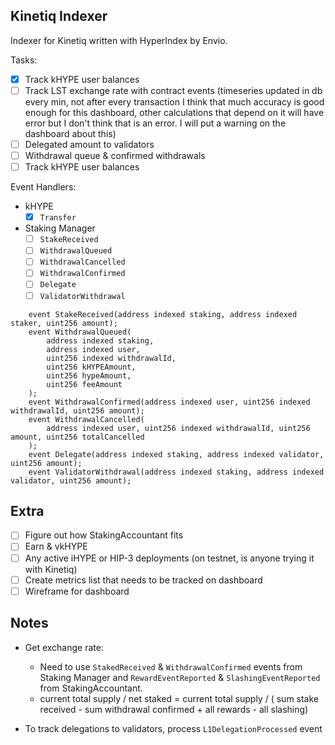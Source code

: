 ## Kinetiq Indexer

Indexer for Kinetiq written with HyperIndex by Envio.

Tasks:

-   [x] Track kHYPE user balances
-   [ ] Track LST exchange rate with contract events (timeseries updated in db every min, not after every transaction I think that much accuracy is good enough for this dashboard, other calculations that depend on it will have error but I don't think that is an error. I will put a warning on the dashboard about this)
-   [ ] Delegated amount to validators
-   [ ] Withdrawal queue & confirmed withdrawals
-   [ ] Track kHYPE user balances

Event Handlers:

-   kHYPE
    -   [x] `Transfer`
-   Staking Manager
    -   [ ] `StakeReceived`
    -   [ ] `WithdrawalQueued`
    -   [ ] `WithdrawalCancelled`
    -   [ ] `WithdrawalConfirmed`
    -   [ ] `Delegate`
    -   [ ] `ValidatorWithdrawal`

```solidity
    event StakeReceived(address indexed staking, address indexed staker, uint256 amount);
    event WithdrawalQueued(
        address indexed staking,
        address indexed user,
        uint256 indexed withdrawalId,
        uint256 kHYPEAmount,
        uint256 hypeAmount,
        uint256 feeAmount
    );
    event WithdrawalConfirmed(address indexed user, uint256 indexed withdrawalId, uint256 amount);
    event WithdrawalCancelled(
        address indexed user, uint256 indexed withdrawalId, uint256 amount, uint256 totalCancelled
    );
    event Delegate(address indexed staking, address indexed validator, uint256 amount);
    event ValidatorWithdrawal(address indexed staking, address indexed validator, uint256 amount);
```

## Extra

-   [ ] Figure out how StakingAccountant fits
-   [ ] Earn & vkHYPE
-   [ ] Any active iHYPE or HIP-3 deployments (on testnet, is anyone trying it with Kinetiq)
-   [ ] Create metrics list that needs to be tracked on dashboard
-   [ ] Wireframe for dashboard

## Notes

-   Get exchange rate:
    -   Need to use `StakedReceived` & `WithdrawalConfirmed` events from Staking Manager and `RewardEventReported` & `SlashingEventReported` from StakingAccountant.
    -   current total supply / net staked  = current total supply / ( sum stake received - sum withdrawal confirmed + all rewards - all slashing)

- To track delegations to validators, process `L1DelegationProcessed` event